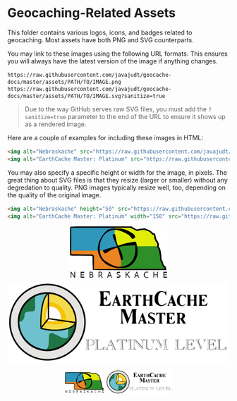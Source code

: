 # Geocaching-Related Assets

This folder contains various logos, icons, and badges related to geocaching. Most assets have both PNG and SVG counterparts.

You may link to these images using the following URL formats. This ensures you will always have the latest version of the image if anything changes.

```
https://raw.githubusercontent.com/javajudt/geocache-docs/master/assets/PATH/TO/IMAGE.png
https://raw.githubusercontent.com/javajudt/geocache-docs/master/assets/PATH/TO/IMAGE.svg?sanitize=true
```

> Due to the way GitHub serves raw SVG files, you must add the `?sanitize=true` parameter to the end of the URL to ensure it shows up as a rendered image.

Here are a couple of examples for including these images in HTML:

```html
<img alt="Nebraskache" src="https://raw.githubusercontent.com/javajudt/geocache-docs/master/assets/Organizations/png/nebraskache-t.png" />
<img alt="EarthCache Master: Platinum" src="https://raw.githubusercontent.com/javajudt/geocache-docs/master/assets/Earthcache/svg/ecm-platinum.svg?sanitize=true" />
```

<div style="text-align:center;">

</div>

You may also specify a specific height or width for the image, in pixels. The great thing about SVG files is that they resize (larger or smaller) without any degredation to quality. PNG images typically resize well, too, depending on the quality of the original image.

```html
<img alt="Nebraskache" height="50" src="https://raw.githubusercontent.com/javajudt/geocache-docs/master/assets/Organizations/png/nebraskache-t.png" />
<img alt="EarthCache Master: Platinum" width="150" src="https://raw.githubusercontent.com/javajudt/geocache-docs/master/assets/Earthcache/svg/ecm-platinum.svg?sanitize=true" />
```

<div style="text-align:center;">
    <p>
        <img alt="Nebraskache" src="https://raw.githubusercontent.com/javajudt/geocache-docs/master/assets/Organizations/png/nebraskache-t.png" />
        <img alt="EarthCache Master: Platinum" src="https://raw.githubusercontent.com/javajudt/geocache-docs/master/assets/Earthcache/svg/ecm-platinum.svg?sanitize=true" />
    </p>
    <p>
        <img alt="Nebraskache" height="50" src="https://raw.githubusercontent.com/javajudt/geocache-docs/master/assets/Organizations/png/nebraskache-t.png" />
        <img alt="EarthCache Master: Platinum" width="150" src="https://raw.githubusercontent.com/javajudt/geocache-docs/master/assets/Earthcache/svg/ecm-platinum.svg?sanitize=true" />
    </p>
</div>